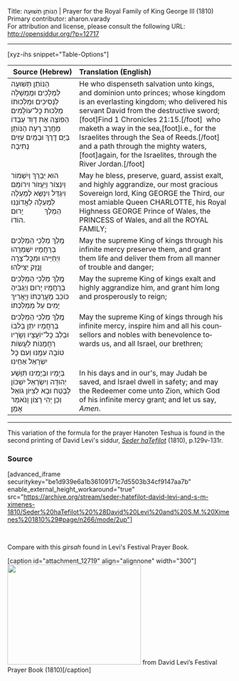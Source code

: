 <html>
<head></head>
<body>
Title: הַנּוֹתֵן תְּשׁוּעָה | Prayer for the Royal Family of King George Ⅲ (1810)<br />
Primary contributor: aharon.varady<br />
For attribution and license, please consult the following URL: <a href="http://opensiddur.org/?p=12717">http://opensiddur.org/?p=12717</a>
<p />
<hr />

[xyz-ihs snippet="Table-Options"]<table style="margin-left: auto; margin-right: auto;" class="draggable">
<thead><tr><th id="x" style="text-align: right;">Source (Hebrew)</th><th style="text-align: left;">Translation (English)</th></tr></thead>
<tbody>
<tr><td style="vertical-align:top;">
<div class="liturgy" lang="he">
הַנּוֹתֵן תְּשׁוּעָה לַמְּלָכִים 
וּמֶמְשָׁלָה לַנְּסִיכִים 
וּמַלְכוּתוֹ מַלְכוּת כׇּל־עוֹלָמִים 
הַפּוֹצֶה אֶת דָּוִד עַבְדּוֹ מֵחֶֽרֶב רָעָה׃ 
הַנּוֹתֵן בַּיָּם דֶּֽרֶךְ 
וּבְמַֽיִם עַזִּים נְתִיבָה׃ 
</span></div></td>
 
<td style="vertical-align:top;">
<div class="english" lang="en">
He who dispenseth salvation unto kings, 
and dominion unto princes; 
whose kingdom is an everlasting kingdom; 
who delivered his servant David from the destructive sword;[foot]Find 1 Chronicles 21:15.[/foot]&nbsp; 
who maketh a way in the sea,[foot]i.e., for the Israelites through the Sea of Reeds.[/foot]&nbsp; 
and a path through the mighty waters,[foot]again, for the Israelites, through the River Jordan.[/foot] 
</div></td></tr>


<tr><td style="vertical-align:top;">
<div class="liturgy" lang="he">
הוּא יְבָרֵךְ וְיִשְׁמוֹר וְיִנְצוֹר וְיַעֲזוֹר 
וִירוֹמֵם וִיגַדֵּל וִינַשֵּׂא לְמַעְלָה לְמַעְלָה
לַאֲדוֹנֵנוּ הַמֶּלֶךְ
&nbsp;
&nbsp;
&nbsp;
&nbsp;
&nbsp;
יָרוּם הוֹדוֹ.
</span></div></td>
 
<td style="vertical-align:top;">
<div class="english" lang="en">
May he bless, preserve, guard, assist 
exalt, and highly aggrandize,
our most gracious Sovereign lord, 
King GEORGE the Third, 
our most amiable Queen CHARLOTTE, 
his Royal Highness GEORGE Prince of Wales, 
the PRINCESS of Wales, 
and all the ROYAL FAMILY;
</div></td></tr>


<tr><td style="vertical-align:top;">
<div class="liturgy" lang="he">
מֶֽלֶךְ מַלְכֵי הַמְּלָכִים 
בְּרַחֲמָיו יִשְׁמְרֵֽהוּ וִיְחַיֵּיהוּ 
וּמִכׇּל־צָרָה וָנֶֽזֶק יַצִּילֵהוּ׃ 
</span></div></td>
 
<td style="vertical-align:top;">
<div class="english" lang="en">
May the supreme King of kings 
through his infinite mercy preserve them, and grant them life 
and deliver them from all manner of trouble and danger; 
</div></td></tr>


<tr><td style="vertical-align:top;">
<div class="liturgy" lang="he">
מֶֽלֶךְ מַלְכֵי הַמְּלָכִים
בְּרַחֲמָיו יָרוּם וְיַגְבִּיהַ כּוֹכַב מַֽעֲרַכְתּוֹ
וְיַֽאֲרִיךְ יָמִים עַל מַמְלַכְתּוֹ׃
</span></div></td>
 
<td style="vertical-align:top;">
<div class="english" lang="en">
May the supreme King of kings 
exalt and highly aggrandize him, 
and grant him long and prosperously to reign;
</div></td></tr>


<tr><td style="vertical-align:top;">
<div class="liturgy" lang="he">
מֶֽלֶךְ מַלְכֵי הַמְּלָכִים 
בְּרַחֲמָיו יִתֵּן בְּלִבּוֹ 
וּבְלֵב כׇּל־יוֹעֲצָיו וְשָׂרָיו 
רַחֲמָנוֹת לַעֲשׂוֹת טוֹבָה עִמָּֽנוּ 
וְעִם כׇּל יִשְׂרָאֵל אַחֵינוּ׃
</span></div></td>
 
<td style="vertical-align:top;">
<div class="english" lang="en">
May the supreme King of kings 
through his infinite mercy, inspire him 
and all his counsellors and nobles 
with benevolence towards us, 
and all Israel, our brethren; 
</div></td></tr>


<tr><td style="vertical-align:top;">
<div class="liturgy" lang="he">
בְּיָמָיו וּבְיָמֵינוּ 
תִּוָּשַׁע יְהוּדָה 
וְיִשְׂרָאֵל יִשְׁכּוֹן לָבֶטַח 
וּבָא לְצִיּוֹן גּוֹאֵל 
וְכֵן יְהִי רָצוֹן 
וָנֺאמַר אָמֵן׃
</span></div></td>
 
<td style="vertical-align:top;">
<div class="english" lang="en">
In his days and in our's, 
may Judah be saved, 
and Israel dwell in safety; 
and may the Redeemer come unto Zion, 
which God of his infinite mercy grant; 
and let us say, <em>Amen</em>.
</div></td></tr>
</tbody></table>

<hr />

This variation of the formula for the prayer Hanoten Teshua is found in the second printing of David Levi's siddur, <em><a href="/?p=37043">Seder haTefilot</a></em> (1810), p.129v-131r.

<h3>Source</h3>

[advanced_iframe securitykey="be1d939e6a1b36109171c7d5503b34cf9147aa7b" enable_external_height_workaround="true" src="https://archive.org/stream/seder-hatefilot-david-levi-and-s-m-ximenes-1810/Seder%20haTefilot%20%28David%20Levi%20and%20S.M.%20Ximenes%201810%29#page/n266/mode/2up"]

&nbsp;

Compare with this <em>girsah</em> found in Levi's Festival Prayer Book.

[caption id="attachment_12719" align="alignnone" width="300"]<a href="https://opensiddur.org/wp-content/uploads/2016/02/Festival-Prayerbook-David-Levi-1810.png" rel="lightbox"><img src="https://opensiddur.org/wp-content/uploads/2016/02/Festival-Prayerbook-David-Levi-1810-300x225.png" alt="" width="300" height="225" class="size-medium wp-image-12719" /></a> from David Levi’s Festival Prayer Book (1810)[/caption]

&nbsp;
</body>
</html>